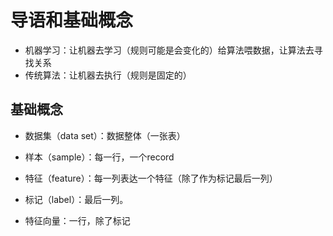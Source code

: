 # 导语和基础概念

- 机器学习：让机器去学习（规则可能是会变化的）给算法喂数据，让算法去寻找关系
- 传统算法：让机器去执行（规则是固定的）

## 基础概念

- 数据集（data set）：数据整体（一张表）
- 样本（sample）：每一行，一个record
- 特征（feature）：每一列表达一个特征（除了作为标记最后一列）
- 标记（label）：最后一列。

- 特征向量：一行，除了标记


